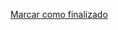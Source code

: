 <a onclick="test()" href="https://fxlearning.142-44-244-147.nip.io/finish/process-sessions" target="_parent" class="btn primary-btn">Marcar como finalizado</a>
